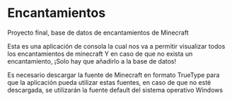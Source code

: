 # Encantamientos
Proyecto final, base de datos de encantamientos de Minecraft

Esta es una aplicación de consola la cual nos va a permitir visualizar todos los encantamientos de minecraft
Y en caso de que no exista un encantamiento, ¡Solo hay que añadirlo a la base de datos!

Es necesario descargar la fuente de Minecraft en formato TrueType para que la aplicación pueda utilizar estas fuentes,
en caso de que no esté descargada, se utilizarán la fuente default del sistema operativo Windows
